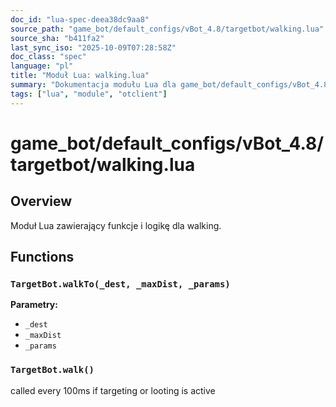 ```yaml
---
doc_id: "lua-spec-deea38dc9aa8"
source_path: "game_bot/default_configs/vBot_4.8/targetbot/walking.lua"
source_sha: "b411fa2"
last_sync_iso: "2025-10-09T07:28:58Z"
doc_class: "spec"
language: "pl"
title: "Moduł Lua: walking.lua"
summary: "Dokumentacja modułu Lua dla game_bot/default_configs/vBot_4.8/targetbot/walking.lua"
tags: ["lua", "module", "otclient"]
---
```


# game_bot/default_configs/vBot_4.8/targetbot/walking.lua

## Overview

Moduł Lua zawierający funkcje i logikę dla walking.

## Functions

### `TargetBot.walkTo(_dest, _maxDist, _params)`

**Parametry:**

- `_dest`
- `_maxDist`
- `_params`

### `TargetBot.walk()`

called every 100ms if targeting or looting is active
